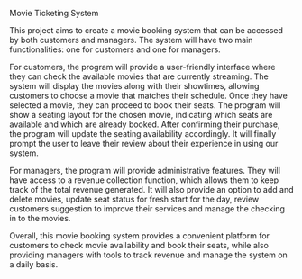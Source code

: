 Movie Ticketing System

This project aims to create a movie booking system that can be accessed by both customers and managers. The system will have two main functionalities: one for customers and one for managers.

For customers, the program will provide a user-friendly interface where they can check the available movies that are currently streaming. The system will display the movies along with their showtimes, allowing customers to choose a movie that matches their schedule. Once they have selected a movie, they can proceed to book their seats. The program will show a seating layout for the chosen movie, indicating which seats are available and which are already booked. After confirming their purchase, the program will update the seating availability accordingly. It will finally prompt the user to leave their review about their experience in using our system.

For managers, the program will provide administrative features. They will have access to a revenue collection function, which allows them to keep track of the total revenue generated. It will also provide an option to add and delete movies, update seat status for fresh start for the day, review customers suggestion to improve their services and manage the checking in to the movies.

Overall, this movie booking system provides a convenient platform for customers to check movie availability and book their seats, while also providing managers with tools to track revenue and manage the system on a daily basis.
